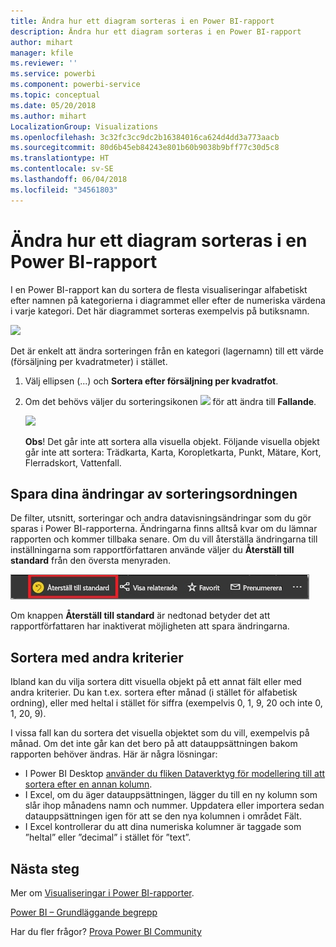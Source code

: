 ```yaml
---
title: Ändra hur ett diagram sorteras i en Power BI-rapport
description: Ändra hur ett diagram sorteras i en Power BI-rapport
author: mihart
manager: kfile
ms.reviewer: ''
ms.service: powerbi
ms.component: powerbi-service
ms.topic: conceptual
ms.date: 05/20/2018
ms.author: mihart
LocalizationGroup: Visualizations
ms.openlocfilehash: 3c32fc3cc9dc2b16384016ca624d4dd3a773aacb
ms.sourcegitcommit: 80d6b45eb84243e801b60b9038b9bff77c30d5c8
ms.translationtype: HT
ms.contentlocale: sv-SE
ms.lasthandoff: 06/04/2018
ms.locfileid: "34561803"
---
```

# <a name="change-how-a-chart-is-sorted-in-a-power-bi-report"></a>Ändra hur ett diagram sorteras i en Power BI-rapport
I en Power BI-rapport kan du sortera de flesta visualiseringar alfabetiskt efter namnen på kategorierna i diagrammet eller efter de numeriska värdena i varje kategori. Det här diagrammet sorteras exempelvis på butiksnamn.

![](media/power-bi-report-change-sort/pbi_chartsortcategory.png)

Det är enkelt att ändra sorteringen från en kategori (lagernamn) till ett värde (försäljning per kvadratmeter) i stället.

1. Välj ellipsen (...) och **Sortera efter försäljning per kvadratfot**.
2. Om det behövs väljer du sorteringsikonen ![](media/power-bi-report-change-sort/sorticon.png) för att ändra till **Fallande**.

   ![](media/power-bi-report-change-sort/sortby.gif)

   **Obs**! Det går inte att sortera alla visuella objekt.  Följande visuella objekt går inte att sortera: Trädkarta, Karta, Koropletkarta, Punkt, Mätare, Kort, Flerradskort, Vattenfall.

## <a name="saving-changes-you-make-to-sort-order"></a>Spara dina ändringar av sorteringsordningen
De filter, utsnitt, sorteringar och andra datavisningsändringar som du gör sparas i Power BI-rapporterna. Ändringarna finns alltså kvar om du lämnar rapporten och kommer tillbaka senare.  Om du vill återställa ändringarna till inställningarna som rapportförfattaren använde väljer du **Återställ till standard** från den översta menyraden. 

![beständig sortering](media/power-bi-report-change-sort/power-bi-reset-to-default.png)

Om knappen **Återställ till standard** är nedtonad betyder det att rapportförfattaren har inaktiverat möjligheten att spara ändringarna.

<a name="other"></a>
## <a name="sorting-using-other-criteria"></a>Sortera med andra kriterier
Ibland kan du vilja sortera ditt visuella objekt på ett annat fält eller med andra kriterier.  Du kan t.ex. sortera efter månad (i stället för alfabetisk ordning), eller med heltal i stället för siffra (exempelvis 0, 1, 9, 20 och inte 0, 1, 20, 9).  

I vissa fall kan du sortera det visuella objektet som du vill, exempelvis på månad.  Om det inte går kan det bero på att datauppsättningen bakom rapporten behöver ändras. Här är några lösningar:

* I Power BI Desktop [använder du fliken Dataverktyg för modellering till att sortera efter en annan kolumn](desktop-sort-by-column.md).
* I Excel, om du äger datauppsättningen, lägger du till en ny kolumn som slår ihop månadens namn och nummer. Uppdatera eller importera sedan datauppsättningen igen för att se den nya kolumnen i området Fält.
* I Excel kontrollerar du att dina numeriska kolumner är taggade som ”heltal” eller ”decimal” i stället för ”text”.

## <a name="next-steps"></a>Nästa steg
Mer om [Visualiseringar i Power BI-rapporter](power-bi-report-visualizations.md).

[Power BI – Grundläggande begrepp](service-basic-concepts.md)

Har du fler frågor? [Prova Power BI Community](http://community.powerbi.com/)

